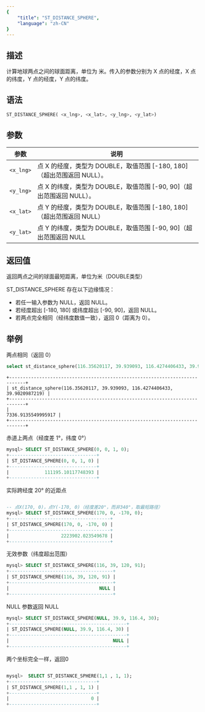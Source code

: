 ```yaml
---
{
    "title": "ST_DISTANCE_SPHERE",
    "language": "zh-CN"
}
---
```


## 描述

计算地球两点之间的球面距离，单位为 米。传入的参数分别为 X 点的经度，X 点的纬度，Y 点的经度，Y 点的纬度。

## 语法

```sql
ST_DISTANCE_SPHERE( <x_lng>, <x_lat>, <y_lng>, <y_lat>)
```

## 参数

| 参数 | 说明 |
| -- | -- |
| `<x_lng>` | 点 X 的经度，类型为 DOUBLE，取值范围 [-180, 180]（超出范围返回 NULL）。|
| `<y_lng>` | 点 X 的纬度，类型为 DOUBLE，取值范围 [-90, 90]（超出范围返回 NULL）。 |
| `<x_lat>` | 点 Y 的经度，类型为 DOUBLE，取值范围 [-180, 180]（超出范围返回 NULL） |
| `<y_lat>` | 点 Y 的纬度，类型为 DOUBLE，取值范围 [-90, 90]（超出范围返回 NULL |

## 返回值

返回两点之间的球面最短距离，单位为米（DOUBLE类型）

ST_DISTANCE_SPHERE 存在以下边缘情况：

- 若任一输入参数为 NULL，返回 NULL。
- 若经度超出 [-180, 180] 或纬度超出 [-90, 90]，返回 NULL。
- 若两点完全相同（经纬度数值一致），返回 0（距离为 0）。

## 举例

两点相同（返回 0）

```sql
select st_distance_sphere(116.35620117, 39.939093, 116.4274406433, 39.9020987219);
```

```text
+----------------------------------------------------------------------------+
| st_distance_sphere(116.35620117, 39.939093, 116.4274406433, 39.9020987219) |
+----------------------------------------------------------------------------+
|                                                         7336.9135549995917 |
+----------------------------------------------------------------------------+
```

赤道上两点（经度差 1°，纬度 0°）

```sql
mysql> SELECT ST_DISTANCE_SPHERE(0, 0, 1, 0);
+--------------------------------+
| ST_DISTANCE_SPHERE(0, 0, 1, 0) |
+--------------------------------+
|             111195.10117748393 |
+--------------------------------+
```

实际跨经度 20° 的近距点

```sql

-- 点X(170, 0)，点Y(-170, 0)（经度差20°，而非340°，取最短路径）
mysql> SELECT ST_DISTANCE_SPHERE(170, 0, -170, 0);
+-------------------------------------+
| ST_DISTANCE_SPHERE(170, 0, -170, 0) |
+-------------------------------------+
|                   2223902.023549678 |
+-------------------------------------+
```

无效参数（纬度超出范围）

```sql
mysql> SELECT ST_DISTANCE_SPHERE(116, 39, 120, 91);
+--------------------------------------+
| ST_DISTANCE_SPHERE(116, 39, 120, 91) |
+--------------------------------------+
|                                 NULL |
+--------------------------------------+
```

NULL 参数返回 NULL

```sql
mysql> SELECT ST_DISTANCE_SPHERE(NULL, 39.9, 116.4, 30);
+-------------------------------------------+
| ST_DISTANCE_SPHERE(NULL, 39.9, 116.4, 30) |
+-------------------------------------------+
|                                      NULL |
+-------------------------------------------+
```

两个坐标完全一样，返回0

```sql

mysql>  SELECT ST_DISTANCE_SPHERE(1,1 , 1, 1);
+--------------------------------+
| ST_DISTANCE_SPHERE(1,1 , 1, 1) |
+--------------------------------+
|                              0 |
+--------------------------------+
```